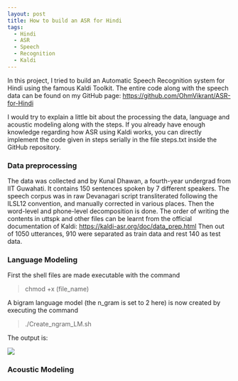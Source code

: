 ```yaml
---
layout: post
title: How to build an ASR for Hindi
tags:
  - Hindi
  - ASR
  - Speech
  - Recognition
  - Kaldi
---
```


In this project, I tried to build an Automatic Speech Recognition system for Hindi using the famous Kaldi Toolkit. The entire code along with the speech data can be found on my GitHub page: https://github.com/OhmVikrant/ASR-for-Hindi 

I would try to explain a little bit about the processing the data, language and acoustic modeling along with the steps. If you already have enough knowledge regarding how ASR using Kaldi works, you can directly implement the code given in steps serially in the file steps.txt inside the GitHub repository.

### Data preprocessing
The data was collected and by Kunal Dhawan, a fourth-year undergrad from IIT Guwahati. It contains 150 sentences spoken by 7 different speakers. The speech corpus was in raw Devanagari script transliterated following the ILSL12 convention, and manually corrected in various places. Then the word-level and phone-level decomposition is done. The order of writing the contents in uttspk and other files can be learnt from the official documentation of Kaldi: https://kaldi-asr.org/doc/data_prep.html Then out of 1050 utterances, 910 were separated as train data and rest 140 as test data.

### Language Modeling

First the shell files are made executable with the command
>chmod +x (file_name)

A bigram language model (the n_gram is set to 2 here) is now created by executing the command
>./Create_ngram_LM.sh

The output is: 

![](https://github/OhmVikrant/ASR-for-Hindi/Hindi-kaldi/pics/step2.png)

### Acoustic Modeling


